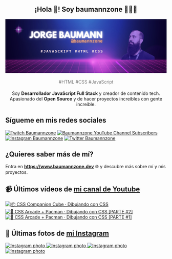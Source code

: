 <p align="center">
   <h2 align="center">¡Hola 👋! Soy baumannzone 👨🏻‍💻</h2>
   <img align="center" src="img/header.png" />
   <h4 align="center" style="font-weight: 300; color: #555;">#HTML #CSS #JavaScript</h4>
</p>

<p align="center" style="margin-bottom: 20px">Soy <strong>Desarrollador JavaScript Full Stack</strong> y creador de contenido tech.
<br/>
Apasionado del <strong>Open Source</strong> y de hacer proyectos increíbles con gente increíble.
</p>

## Sígueme en mis redes sociales

[![Twitch Baumannzone](https://img.shields.io/twitch/status/baumannzone?style=social)](https://twitch.tv/baumannzone)
[![Baumannzone YouTube Channel Subscribers](https://img.shields.io/youtube/channel/subscribers/UCTTj5ztXnGeDRPFVsBp7VMA?style=social)](https://youtube.com/rambitojs)
[![Instagram Baumannzone](https://img.shields.io/badge/Baumannzone--_.svg?label=Instagram&style=social&logo=instagram)](https://instagram.com/baumannzone)
[![Twitter Baumannzone](https://img.shields.io/twitter/follow/Baumannzone?label=Twitter&style=social)](https://twitter.com/baumannzone)

## ¿Quieres saber más de mí?

Entra en **https://www.baumannzone.dev** 🌐 y descubre más sobre mí y mis proyectos.

## 📹 Últimos vídeos de [mi canal de Youtube](https://youtube.com/rambitojs?sub_confirmation=1)


<a href='https://youtu.be/W6xwoSJahA0' target='_blank'>
  <img width='30%' src='https://img.youtube.com/vi/W6xwoSJahA0/mqdefault.jpg' alt='📦 CSS Companion Cube · Dibujando con CSS' />
</a>
<a href='https://youtu.be/9C3NXVXewH8' target='_blank'>
  <img width='30%' src='https://img.youtube.com/vi/9C3NXVXewH8/mqdefault.jpg' alt='👾 CSS Arcade + Pacman · Dibujando con CSS [PARTE #2]' />
</a>
<a href='https://youtu.be/2ahqLdgkSxA' target='_blank'>
  <img width='30%' src='https://img.youtube.com/vi/2ahqLdgkSxA/mqdefault.jpg' alt='👾 CSS Arcade + Pacman · Dibujando con CSS [PARTE #1]' />
</a>

## 📸 Últimas fotos de [mi Instagram](https://instagram.com/baumannzone)


<a href='https://instagram.com/p/C8p5AgsvZ3-' target='_blank'>
  <img width='20%' src='https://instagram.ftll2-1.fna.fbcdn.net/v/t51.29350-15/448878192_1532143704008092_1333501677362871563_n.jpg?stp=dst-jpg_e15_fr_s1080x1080&_nc_ht=instagram.ftll2-1.fna.fbcdn.net&_nc_cat=104&_nc_ohc=gENk2jzHIWoQ7kNvgEeKOLS&edm=APU89FABAAAA&ccb=7-5&oh=00_AYCZDLTEoIkfCaFGCBOiHyR15Nh72-NtnCNx8DtavR6Wvg&oe=6681E50C&_nc_sid=bc0c2c' alt='Instagram photo' />
</a>
<a href='https://instagram.com/p/C8fK2B0NIRP' target='_blank'>
  <img width='20%' src='https://instagram.ftll2-1.fna.fbcdn.net/v/t51.29350-15/448748935_1151474939519266_3761329974300385567_n.jpg?stp=dst-jpg_e35_s1080x1080&_nc_ht=instagram.ftll2-1.fna.fbcdn.net&_nc_cat=110&_nc_ohc=bq_jPKuHHIcQ7kNvgE9fWsv&edm=APU89FABAAAA&ccb=7-5&ig_cache_key=MzM5NTQ4MDMzNzMyNzA5NjkxMQ%3D%3D.2-ccb7-5&oh=00_AYCSpSYsRY3a1OqcEDxnd0yKFU-mFh5xFWwXTmEY6qCc9A&oe=6681E325&_nc_sid=bc0c2c' alt='Instagram photo' />
</a>
<a href='https://instagram.com/p/C8Ugm59NirN' target='_blank'>
  <img width='20%' src='https://instagram.ftll2-1.fna.fbcdn.net/v/t51.29350-15/448704883_7874925892529430_9120172048430354769_n.jpg?stp=dst-jpg_e35_s1080x1080&_nc_ht=instagram.ftll2-1.fna.fbcdn.net&_nc_cat=106&_nc_ohc=JR-HJHa6m-IQ7kNvgFgmwYw&edm=APU89FABAAAA&ccb=7-5&ig_cache_key=MzM5MjQ3OTgzMDM3NTU0MTQ1Mw%3D%3D.2-ccb7-5&oh=00_AYB-TN7oMyHfyn8kOArWwppswkKn4Bf-hDlyTTMoX10qNw&oe=6681BFFD&_nc_sid=bc0c2c' alt='Instagram photo' />
</a>
<a href='https://instagram.com/p/C8OWHQKN6Be' target='_blank'>
  <img width='20%' src='https://instagram.ftll2-1.fna.fbcdn.net/v/t51.29350-15/446556018_261828867020574_4584631711778854694_n.jpg?stp=dst-jpg_e35_s1080x1080&_nc_ht=instagram.ftll2-1.fna.fbcdn.net&_nc_cat=106&_nc_ohc=CRcNOrMntfgQ7kNvgESOraA&edm=APU89FABAAAA&ccb=7-5&ig_cache_key=MzM5MDc0NDgyNDg2NzQzMDQ5NA%3D%3D.2-ccb7-5&oh=00_AYBuiOT9jBSN62XvHmBewrVMCS0Ot71eeu5QSJhE2cBcHg&oe=6681CA91&_nc_sid=bc0c2c' alt='Instagram photo' />
</a>
